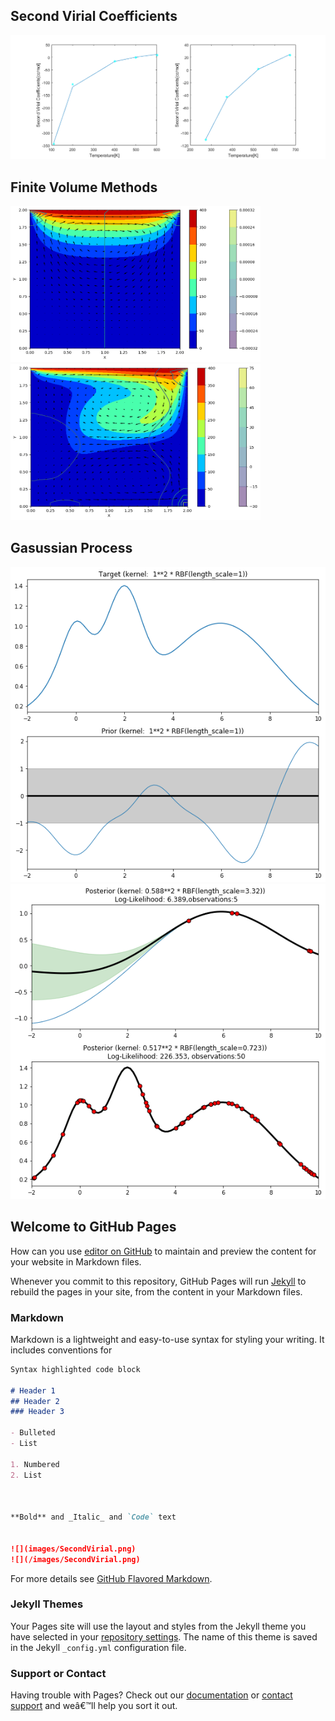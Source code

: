 ## Second Virial Coefficients
![](images/SecondVirial.png)
## Finite Volume Methods
<img src="images/1000vsmall.png" alt="alt text" width="400" height="250" class="center"><img src="images/1000.png" alt="alt text" width="400" height="250" class="center">
## Gasussian Process
![](images/gptarget.png)
![](images/gpoptimization.png)

## Welcome to GitHub Pages

How can you use [editor on GitHub](https://github.com/xixihaha1995/Visualization/edit/master/README.md) to maintain and preview the content for your website in Markdown files.

Whenever you commit to this repository, GitHub Pages will run [Jekyll](https://jekyllrb.com/) to rebuild the pages in your site, from the content in your Markdown files.

### Markdown

Markdown is a lightweight and easy-to-use syntax for styling your writing. It includes conventions for

```markdown
Syntax highlighted code block

# Header 1
## Header 2
### Header 3

- Bulleted
- List

1. Numbered
2. List



**Bold** and _Italic_ and `Code` text


![](images/SecondVirial.png)
![](/images/SecondVirial.png)
```

For more details see [GitHub Flavored Markdown](https://guides.github.com/features/mastering-markdown/).

### Jekyll Themes

Your Pages site will use the layout and styles from the Jekyll theme you have selected in your [repository settings](https://github.com/xixihaha1995/Visualization/settings). The name of this theme is saved in the Jekyll `_config.yml` configuration file.

### Support or Contact

Having trouble with Pages? Check out our [documentation](https://help.github.com/categories/github-pages-basics/) or [contact support](https://github.com/contact) and weâ€™ll help you sort it out.
